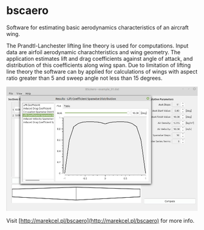 # bscaero
Software for estimating basic aerodynamics characteristics of an aircraft wing.

The Prandtl-Lanchester lifting line theory is used for computations. Input data are airfoil aerodynamic charachteristics and wing geometry. The application estimates lift and drag coefficients against angle of attack, and distribution of this coefficients along wing span. Due to limitation of lifting line theory the software can by applied for calculations of wings with aspect ratio greater than 5 and sweep angle not less than 15 degrees.

![Screenshot](bscaero_01.jpg)

Visit [http://marekcel.pl/bscaero](http://marekcel.pl/bscaero) for more info.
